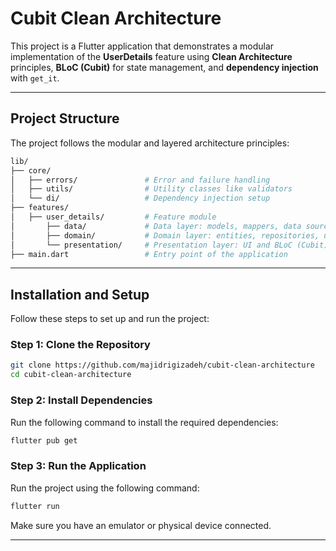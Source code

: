 
# Cubit Clean Architecture 

This project is a Flutter application that demonstrates a modular implementation of the **UserDetails** feature using **Clean Architecture** principles, **BLoC (Cubit)** for state management, and **dependency injection** with `get_it`.

---

## **Project Structure**

The project follows the modular and layered architecture principles:

```bash
lib/
├── core/
│   ├── errors/               # Error and failure handling
│   ├── utils/                # Utility classes like validators
│   └── di/                   # Dependency injection setup
├── features/
│   ├── user_details/         # Feature module
│       ├── data/             # Data layer: models, mappers, data sources, etc.
│       ├── domain/           # Domain layer: entities, repositories, use cases
│       └── presentation/     # Presentation layer: UI and BLoC (Cubit)
├── main.dart                 # Entry point of the application
```

---

## **Installation and Setup**

Follow these steps to set up and run the project:

### **Step 1: Clone the Repository**

```bash
git clone https://github.com/majidrigizadeh/cubit-clean-architecture
cd cubit-clean-architecture
```

### **Step 2: Install Dependencies**

Run the following command to install the required dependencies:

```bash
flutter pub get
```

### **Step 3: Run the Application**

Run the project using the following command:

```bash
flutter run
```

Make sure you have an emulator or physical device connected.

---
